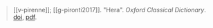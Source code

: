 > [[v-pirenne]]; [[g-pironti2017]]. "Hera". *Oxford Classical Dictionary*. [doi](https://doi-org.ezproxy.lib.utexas.edu/10.1093/acrefore/9780199381135.013.3011), [pdf](a/v-pirenne-g-pironti2017.pdf).